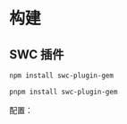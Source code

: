 # 构建

## SWC 插件

<gbp-code-group>

```bash npm
npm install swc-plugin-gem
```

```bash pnpm
pnpm install swc-plugin-gem
```

</gbp-code-group>

配置：

<gbp-raw src="https://raw.githubusercontent.com/mantou132/gem/main/crates/swc-plugin-gem/src/lib.rs" range="15-30"></gbp-raw>

